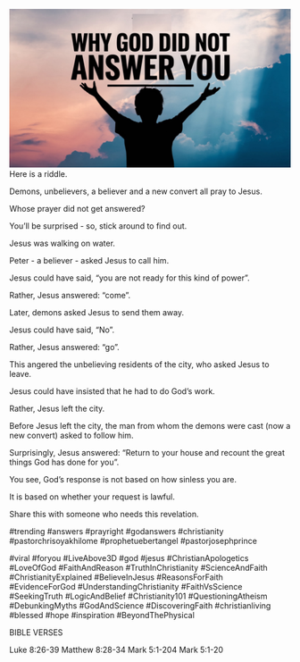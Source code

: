 ![Video cover image](../cover.jpg "cover photo")
Here is a riddle.

Demons, unbelievers, a believer and a new convert all pray to Jesus.

Whose prayer did not get answered?

You’ll be surprised - so, stick around to find out.

Jesus was walking on water.

Peter - a believer - asked Jesus to call him.

Jesus could have said, “you are not ready for this kind of power”.

Rather, Jesus answered: “come”.

Later, demons asked Jesus to send them away.

Jesus could have said, “No”.

Rather, Jesus answered: “go”.

This angered the unbelieving residents of the city, who asked Jesus to leave.

Jesus could have insisted that he had to do God’s work.

Rather, Jesus left the city.

Before Jesus left the city, the man from whom the demons were cast (now a new convert) asked to follow him.

Surprisingly, Jesus answered: “Return to your house and recount the great things God has done for you”.

You see, God’s response is not based on how sinless you are.

It is based on whether your request is lawful.

Share this with someone who needs this revelation.


#trending #answers #prayright #godanswers #christianity #pastorchrisoyakhilome #prophetuebertangel #pastorjosephprince

#viral #foryou #LiveAbove3D #god #jesus #ChristianApologetics #LoveOfGod #FaithAndReason #TruthInChristianity #ScienceAndFaith #ChristianityExplained #BelieveInJesus #ReasonsForFaith #EvidenceForGod #UnderstandingChristianity #FaithVsScience #SeekingTruth #LogicAndBelief #Christianity101 #QuestioningAtheism #DebunkingMyths #GodAndScience #DiscoveringFaith #christianliving #blessed #hope #inspiration #BeyondThePhysical


BIBLE VERSES

Luke 8:26-39
Matthew 8:28-34
Mark 5:1-204
Mark 5:1-20